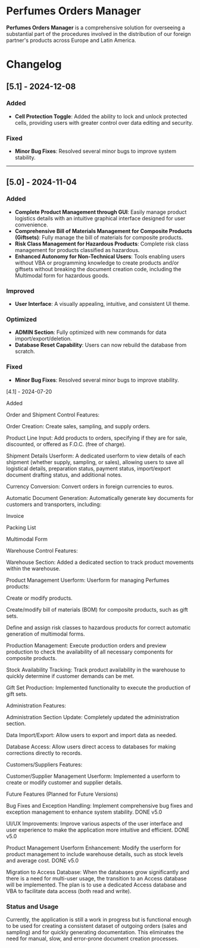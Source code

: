 # Perfumes Orders Manager

**Perfumes Orders Manager** is a comprehensive solution for overseeing a substantial part of the procedures involved in the distribution of our foreign partner's products across Europe and Latin America.

# Changelog

## [5.1] - 2024-12-08
### Added
- **Cell Protection Toggle**: Added the ability to lock and unlock protected cells, providing users with greater control over data editing and security.

### Fixed
- **Minor Bug Fixes**: Resolved several minor bugs to improve system stability.

---

## [5.0] - 2024-11-04
### Added
- **Complete Product Management through GUI**: Easily manage product logistics details with an intuitive graphical interface designed for user convenience.
- **Comprehensive Bill of Materials Management for Composite Products (Giftsets)**: Fully manage the bill of materials for composite products.
- **Risk Class Management for Hazardous Products**: Complete risk class management for products classified as hazardous.
- **Enhanced Autonomy for Non-Technical Users**: Tools enabling users without VBA or programming knowledge to create products and/or giftsets without breaking the document creation code, including the Multimodal form for hazardous goods.

### Improved
- **User Interface**: A visually appealing, intuitive, and consistent UI theme.

### Optimized
- **ADMIN Section**: Fully optimized with new commands for data import/export/deletion.
- **Database Reset Capability**: Users can now rebuild the database from scratch.

### Fixed
- **Minor Bug Fixes**: Resolved several minor bugs to improve stability.



[4.1] - 2024-07-20

Added

Order and Shipment Control Features:

Order Creation: Create sales, sampling, and supply orders.

Product Line Input: Add products to orders, specifying if they are for sale, discounted, or offered as F.O.C. (free of charge).

Shipment Details Userform: A dedicated userform to view details of each shipment (whether supply, sampling, or sales), allowing users to save all logistical details, preparation status, payment status, import/export document drafting status, and additional notes.

Currency Conversion: Convert orders in foreign currencies to euros.

Automatic Document Generation: Automatically generate key documents for customers and transporters, including:

Invoice

Packing List

Multimodal Form

Warehouse Control Features:

Warehouse Section: Added a dedicated section to track product movements within the warehouse.

Product Management Userform: Userform for managing Perfumes products:

Create or modify products.

Create/modify bill of materials (BOM) for composite products, such as gift sets.

Define and assign risk classes to hazardous products for correct automatic generation of multimodal forms.

Production Management: Execute production orders and preview production to check the availability of all necessary components for composite products.

Stock Availability Tracking: Track product availability in the warehouse to quickly determine if customer demands can be met.

Gift Set Production: Implemented functionality to execute the production of gift sets.

Administration Features:

Administration Section Update: Completely updated the administration section.

Data Import/Export: Allow users to export and import data as needed.

Database Access: Allow users direct access to databases for making corrections directly to records.

Customers/Suppliers Features:

Customer/Supplier Management Userform: Implemented a userform to create or modify customer and supplier details.

Future Features (Planned for Future Versions)

Bug Fixes and Exception Handling: Implement comprehensive bug fixes and exception management to enhance system stability. DONE v5.0

UI/UX Improvements: Improve various aspects of the user interface and user experience to make the application more intuitive and efficient. DONE v5.0

Product Management Userform Enhancement: Modify the userform for product management to include warehouse details, such as stock levels and average cost. DONE v5.0

Migration to Access Database: When the databases grow significantly and there is a need for multi-user usage, the transition to an Access database will be implemented. The plan is to use a dedicated Access database and VBA to facilitate data access (both read and write).



### Status and Usage

Currently, the application is still a work in progress but is functional enough to be used for creating a consistent dataset of outgoing orders (sales and sampling) and for quickly generating documentation. This eliminates the need for manual, slow, and error-prone document creation processes.

